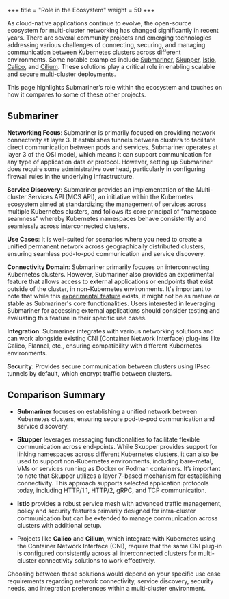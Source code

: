 +++
title = "Role in the Ecosystem"
weight = 50
+++

As cloud-native applications continue to evolve, the open-source ecosystem for multi-cluster networking has changed significantly in recent
years. There are several community projects and emerging technologies addressing various challenges of connecting, securing, and managing
communication between Kubernetes clusters across different environments. Some notable examples include
[Submariner](https://submariner.io/), [Skupper](https://skupper.io/), [Istio](https://istio.io/),
[Calico](https://www.tigera.io/project-calico/community/), and [Cilium](https://cilium.io/). These solutions play a critical role in
enabling scalable and secure multi-cluster deployments.

This page highlights Submariner’s role within the ecosystem and touches on how it compares to some of these other projects.

## Submariner

**Networking Focus**: Submariner is primarily focused on providing network connectivity at layer 3. It establishes tunnels between clusters
to facilitate direct communication between pods and services. Submariner operates at layer 3 of the OSI model, which means it can support
communication for any type of application data or protocol. However, setting up Submariner does require some administrative overhead,
particularly in configuring firewall rules in the underlying infrastructure.

**Service Discovery**: Submariner provides an implementation of the Multi-cluster Services API (MCS API), an initiative within the
Kubernetes ecosystem aimed at standardizing the management of services across multiple Kubernetes clusters, and follows its core principal
of “namespace seamness” whereby Kubernetes namespaces behave consistently and seamlessly across interconnected clusters.

**Use Cases**: It is well-suited for scenarios where you need to create a unified permanent network across geographically distributed
clusters, ensuring seamless pod-to-pod communication and service discovery.

**Connectivity Domain**: Submariner primarily focuses on interconnecting Kubernetes clusters. However, Submariner also provides an
experimental feature that allows access to external applications or endpoints that exist outside of the cluster, in non-Kubernetes
environments. It's important to note that while this [experimental feature](../../getting-started/quickstart/external/) exists, it might not
be as mature or stable as Submariner's core functionalities. Users interested in leveraging Submariner for accessing external applications
should consider testing and evaluating this feature in their specific use cases.

**Integration**: Submariner integrates with various networking solutions and can work alongside existing CNI
(Container Network Interface) plug-ins like Calico, Flannel, etc., ensuring compatibility with different Kubernetes environments.

**Security**: Provides secure communication between clusters using IPsec tunnels by default, which encrypt traffic between clusters.

## Comparison Summary

- **Submariner** focuses on establishing a unified network between Kubernetes clusters, ensuring secure pod-to-pod communication and service
discovery.

- **Skupper** leverages messaging functionalities to facilitate flexible communication across end-points. While Skupper provides support for
linking namespaces across different Kubernetes clusters, it can also be used to support non-Kubernetes environments, including bare-metal,
VMs or services running as Docker or Podman containers. It’s important to note that Skupper utilizes a layer 7-based mechanism for
establishing connectivity. This approach supports selected application protocols today, including HTTP/1.1, HTTP/2, gRPC, and TCP
communication.

- **Istio** provides a robust service mesh with advanced traffic management, policy and security features primarily designed for
intra-cluster communication but can be extended to manage communication across clusters with additional setup.

- Projects like **Calico** and **Cilium**, which integrate with Kubernetes using the Container Network Interface (CNI), require that the
same CNI plug-in is configured consistently across all interconnected clusters for multi-cluster connectivity solutions to work effectively.

Choosing between these solutions would depend on your specific use case requirements regarding network connectivity, service discovery,
security needs, and integration preferences within a multi-cluster environment.

